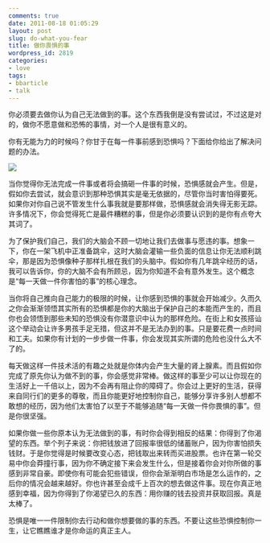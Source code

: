 ```yaml
---
comments: true
date: 2011-08-18 01:05:29
layout: post
slug: do-what-you-fear
title: 做你畏惧的事
wordpress_id: 2819
categories:
- love
tags:
- bbarticle
- talk
---
```


你必须要去做你认为自己无法做到的事。这个东西我倒是没有尝试过，不过这是对的，做你不愿意做和恐怖的事情，对一个人是很有意义的。

你有无能为力的时候吗？你甘于在每一件事前感到恐惧吗？下面给你给出了解决问题的办法。

![](http://dobila.info/wp-content/uploads/2011/08/guitar-450x460.jpg)

当你觉得你无法完成一件事或者将会搞砸一件事的时候，恐惧感就会产生。但是，假如你去尝试，就会意识到那种恐惧其实是毫无依据的，尽管你当时害怕得要死。如果你对你自己说不管发生什么事我就是要那样做，恐惧感就会消失得无影无踪。许多情况下，你会觉得死亡是最件糟糕的事，但是你必须要认识到的是你有点夸大其词了。



为了保护我们自己，我们的大脑会不顾一切地让我们去做事与愿违的事。想象一下，你在一架飞机中正准备跳伞，这时大脑会灌输一些负面的信息让你无法顺利跳伞，那是因为恐惧像种子那样扎根在我们的头脑中。假如你有几年跳伞经历的话，我可以告诉你，你的大脑不会有所顾忌，因为你知道不会有意外发生。这个概念是“每一天做一件你害怕的事”的核心理念。



当你将自己推向自己能力的极限的时候，让你感到恐惧的事就会开始减少。久而久之你会渐渐领悟其实所有的恐惧都是你的大脑出于保护自己的本能而产生的，而且你也会领悟到那些未知的恐惧没有你潜意识中认为的那样危险。在街上和女孩搭讪这个举动会让许多男孩手足无措，但这并不是无法办到的事。只是要花费一点时间和工夫。如果你有计划的一步步做一件事，你会发现其实所谓的危险也没什么大不了的。

每天做这样一件技术活的有趣之处就是你体内会产生大量的肾上腺素。而且假如你完成了原先你认为做不到的事，你会感觉非常棒。做这样的事至少可以让你现在的生活好上一千倍以上，因为不会再有阻止你的障碍了。你会过上更好的生活，获得来自同行们的更多的尊敬，而且你能更好地控制你自己，能够分享许多别人想都不敢想的经历，因为他们太害怕了以至于不能够追随“每一天做一件你畏惧的事”。但是你很坚强。

如果你做一些你原本认为无法做到的事，有时你会得到相反的结果：你得到了你渴望的东西。举个列子来说：你把钱放进了回报率很低的储蓄账户，因为你害怕损失钱财。于是你觉得是时候要改变心态，把钱取出来转而买进股票。也许在第一轮交易中你会莽撞行事，因为你不确定接下来会发生什么，但是接着你会对你所做的事感到非常自豪。即使你有可能会犯些错误，但你会渐渐明白市场是怎么运作的，之后你的情况会越来越好。你也许甚至会成千上百次的想去做这件事。现在你真正地感到幸福，因为你得到了你渴望已久的东西：用你赚的钱去投资并获取回报。真是太棒了。

恐惧是唯一一件限制你去行动和做你想要做的事的东西。不要让这些恐惧控制你一生，让它瞧瞧谁才是你命运的真正主人。

